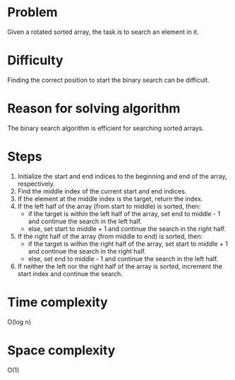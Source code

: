 # Problem

Given a rotated sorted array, the task is to search an element in it.

# Difficulty

Finding the correct position to start the binary search can be difficult.

# Reason for solving algorithm

The binary search algorithm is efficient for searching sorted arrays.

# Steps
1. Initialize the start and end indices to the beginning and end of the array, respectively.
2. Find the middle index of the current start and end indices.
3. If the element at the middle index is the target, return the index.
4. If the left half of the array (from start to middle) is sorted, then:
    - if the target is within the left half of the array, set end to middle - 1 and continue the search in the left half.
    - else, set start to middle + 1 and continue the search in the right half.
5. If the right half of the array (from middle to end) is sorted, then:
    - if the target is within the right half of the array, set start to middle + 1 and continue the search in the right half.
    - else, set end to middle - 1 and continue the search in the left half.
6. If neither the left nor the right half of the array is sorted, increment the start index and continue the search.
# Time complexity

O(log n)

# Space complexity

O(1)
